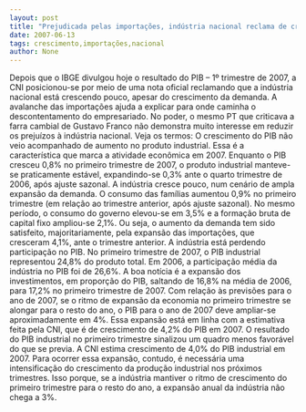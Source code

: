 ```yaml
---
layout: post
title: "Prejudicada pelas importações, indústria nacional reclama de crescimento do PIB"
date: 2007-06-13
tags: crescimento,importações,nacional
author: None
---
```

Depois que o IBGE divulgou hoje o resultado do PIB &ndash; 1&ordm; trimestre de 2007, a CNI posicionou-se por meio de uma nota oficial reclamando que a ind&uacute;stria nacional est&aacute; crescendo pouco, apesar do crescimento da demanda. A avalanche das importa&ccedil;&otilde;es ajuda a explicar para onde caminha o descontentamento do empresariado. No poder, o mesmo PT que criticava a farra cambial de Gustavo Franco n&atilde;o demonstra muito interesse em reduzir os preju&iacute;zos &agrave; ind&uacute;stria nacional. 
Veja os termos:
O crescimento do PIB n&atilde;o veio acompanhado de aumento no produto industrial. Essa &eacute; a caracter&iacute;stica que marca a atividade econ&ocirc;mica em 2007. Enquanto o PIB cresceu 0,8% no primeiro trimestre de 2007, o produto industrial manteve-se praticamente est&aacute;vel, expandindo-se 0,3% ante o quarto trimestre de 2006, ap&oacute;s ajuste sazonal.
A ind&uacute;stria cresce pouco, num cen&aacute;rio de ampla expans&atilde;o da demanda. O consumo das fam&iacute;lias aumentou 0,9% no primeiro trimestre (em rela&ccedil;&atilde;o ao trimestre anterior, ap&oacute;s ajuste sazonal). No mesmo per&iacute;odo, o consumo do governo elevou-se em 3,5% e a forma&ccedil;&atilde;o bruta de capital fixo ampliou-se 2,1%. Ou seja, o aumento da demanda tem sido satisfeito, majoritariamente, pela expans&atilde;o das importa&ccedil;&otilde;es, que cresceram 4,1%, ante o trimestre anterior.
A ind&uacute;stria est&aacute; perdendo participa&ccedil;&atilde;o no PIB. No primeiro trimestre de 2007, o PIB industrial representou 24,8% do produto total. Em 2006, a participa&ccedil;&atilde;o m&eacute;dia da ind&uacute;stria no PIB foi de 26,6%.
A boa not&iacute;cia &eacute; a expans&atilde;o dos investimentos, em propor&ccedil;&atilde;o do PIB, saltando de 16,8% na m&eacute;dia de 2006, para 17,2% no primeiro trimestre de 2007.
Com rela&ccedil;&atilde;o &agrave;s previs&otilde;es para o ano de 2007, se o ritmo de expans&atilde;o da economia no primeiro trimestre se alongar para o resto do ano, o PIB para o ano de 2007 deve ampliar-se aproximadamente em 4%. Essa expans&atilde;o est&aacute; em linha com a estimativa feita pela CNI, que &eacute; de crescimento de 4,2% do PIB em 2007.
O resultado do PIB industrial no primeiro trimestre sinalizou um quadro menos favor&aacute;vel do que se previa. A CNI estima crescimento de 4,0% do PIB industrial em 2007. Para ocorrer essa expans&atilde;o, contudo, &eacute; necess&aacute;ria uma intensifica&ccedil;&atilde;o do crescimento da produ&ccedil;&atilde;o industrial nos pr&oacute;ximos trimestres. Isso porque, se a ind&uacute;stria mantiver o ritmo de crescimento do primeiro trimestre para o resto do ano, a expans&atilde;o anual da ind&uacute;stria n&atilde;o chega a 3%.
 